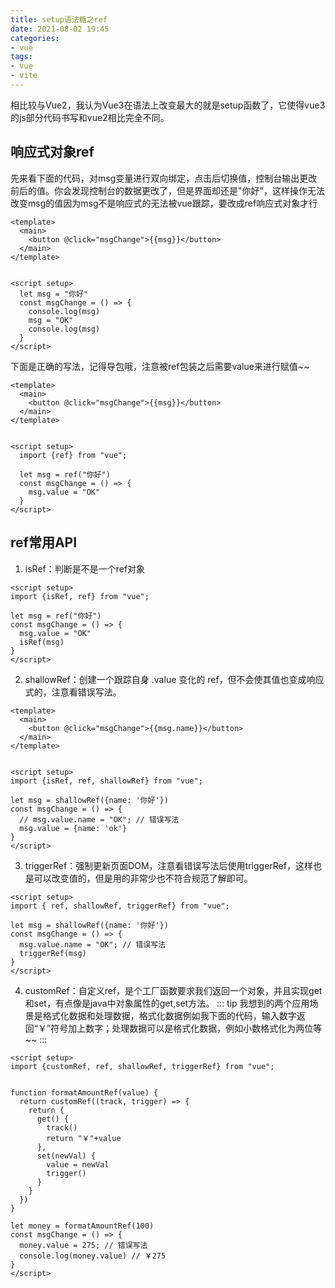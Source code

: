 ```yaml
---
title: setup语法糖之ref
date: 2021-08-02 19:45
categories:
- vue
tags:
- vue
- vite
---
```


相比较与Vue2，我认为Vue3在语法上改变最大的就是setup函数了，它使得vue3的js部分代码书写和vue2相比完全不同。
<!-- more -->


## 响应式对象ref
先来看下面的代码，对msg变量进行双向绑定，点击后切换值，控制台输出更改前后的值。你会发现控制台的数据更改了，但是界面却还是"你好"，这样操作无法改变msg的值因为msg不是响应式的无法被vue跟踪，要改成ref响应式对象才行

```vue
<template>
  <main>
    <button @click="msgChange">{{msg}}</button>
  </main>
</template>


<script setup>
  let msg = "你好"
  const msgChange = () => {
    console.log(msg)
    msg = "OK"
    console.log(msg)
  }
</script>
```
下面是正确的写法，记得导包哦，注意被ref包装之后需要value来进行赋值~~
```vue
<template>
  <main>
    <button @click="msgChange">{{msg}}</button>
  </main>
</template>


<script setup>
  import {ref} from "vue";

  let msg = ref("你好")
  const msgChange = () => {
    msg.value = "OK"
  }
</script>
```


## ref常用API

1. isRef：判断是不是一个ref对象
```vue
<script setup>
import {isRef, ref} from "vue";

let msg = ref("你好")
const msgChange = () => {
  msg.value = "OK"
  isRef(msg)
}
</script> 
```

2. shallowRef：创建一个跟踪自身 .value 变化的 ref，但不会使其值也变成响应式的，注意看错误写法。
```vue
<template>
  <main>
    <button @click="msgChange">{{msg.name}}</button>
  </main>
</template>


<script setup>
import {isRef, ref, shallowRef} from "vue";

let msg = shallowRef({name: '你好'})
const msgChange = () => {
  // msg.value.name = "OK"; // 错误写法
  msg.value = {name: 'ok'}
}
</script> 
```

3. triggerRef：强制更新页面DOM，注意看错误写法后使用triggerRef，这样也是可以改变值的，但是用的非常少也不符合规范了解即可。
```vue
<script setup>
import { ref, shallowRef, triggerRef} from "vue";

let msg = shallowRef({name: '你好'})
const msgChange = () => {
  msg.value.name = "OK"; // 错误写法
  triggerRef(msg)
}
</script>
```

4. customRef：自定义ref，是个工厂函数要求我们返回一个对象，并且实现get和set，有点像是java中对象属性的get,set方法。
::: tip
我想到的两个应用场景是格式化数据和处理数据，格式化数据例如我下面的代码，输入数字返回“￥”符号加上数字；处理数据可以是格式化数据，例如小数格式化为两位等~~
:::



```vue
<script setup>
import {customRef, ref, shallowRef, triggerRef} from "vue";


function formatAmountRef(value) {
  return customRef((track, trigger) => {
    return {
      get() {
        track()
        return "￥"+value
      },
      set(newVal) {
        value = newVal
        trigger()
      }
    }
  })
}

let money = formatAmountRef(100)
const msgChange = () => {
  money.value = 275; // 错误写法
  console.log(money.value) // ￥275
}
</script>
```

